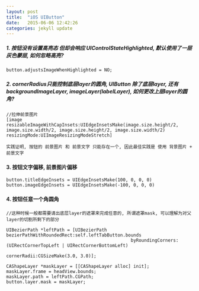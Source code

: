 ```yaml
---
layout: post
title:  "iOS UIButton"
date:   2015-06-06 12:42:26
categories: jekyll update
---
```

##### 1. 按钮没有设置高亮态 但却会响应 UIControlStateHighlighted, 默认使用了一层灰色蒙层, 如何忽略高亮?

	button.adjustsImageWhenHighlighted = NO;

##### 2. cornerRadius只能控制底层layer的圆角, UIButton 除了底层layer, 还有 backgroundImageLayer, imageLayer(labelLayer), 如何更改上层layer的圆角?

	//拉伸前景图片
	[image resizableImageWithCapInsets:UIEdgeInsetsMake(image.size.height/2, image.size.width/2, image.size.height/2, image.size.width/2) resizingMode:UIImageResizingModeStretch]

	实践证明, 按钮的 前景图片 和 前景文字 只能存在一个, 因此最佳实践是 使用 背景图片 + 前景文字

#### 3. 按钮文字偏移, 前景图片偏移

	button.titleEdgeInsets = UIEdgeInsetsMake(100, 0, 0, 0)
	button.imageEdgeInsets = UIEdgeInsetsMake(-100, 0, 0, 0)

#### 4. 按钮任意一个角圆角

	//这种时候一般都需要请出底层layer的遮罩来完成任意的, 所谓遮罩mask, 可以理解为对父layer的切割所剩下的部分

	UIBezierPath *leftPath = [UIBezierPath bezierPathWithRoundedRect:self.leftTabButton.bounds
                                                   byRoundingCorners:(UIRectCornerTopLeft | UIRectCornerBottomLeft)
                                                         cornerRadii:CGSizeMake(3.0, 3.0)];
    
	CAShapeLayer *maskLayer = [[CAShapeLayer alloc] init];
	maskLayer.frame = headView.bounds;
	maskLayer.path = leftPath.CGPath;
	button.layer.mask = maskLayer;



[jekyll]:      http://jekyllrb.com
[jekyll-gh]:   https://github.com/jekyll/jekyll
[jekyll-help]: https://github.com/jekyll/jekyll-help

